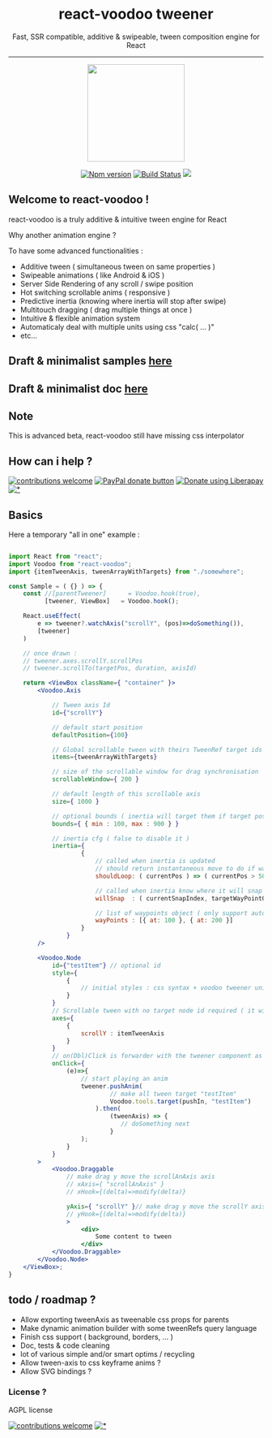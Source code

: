 <h1 align="center">react-voodoo tweener</h1>
<p align="center">Fast, SSR compatible, additive & swipeable, tween composition engine for React</p>

___
<p align="center"><img  width="192" src ="https://github.com/react-voodoo/react-voodoo/raw/master/doc/assets/logo-v0.png?sanitize=true" /></p>


<p align="center">
<a href="https://www.npmjs.com/package/react-voodoo">
<img src="https://img.shields.io/npm/v/react-voodoo.svg" alt="Npm version" /></a>
<a href="https://travis-ci.org/react-voodoo/react-voodoo">
<img src="https://travis-ci.org/react-voodoo/react-voodoo.svg?branch=master" alt="Build Status" /></a>
<img src="https://img.shields.io/badge/contributions-welcome-brightgreen.svg?style=flat" />
</p>

## Welcome to react-voodoo !

react-voodoo is a truly additive & intuitive tween engine for React

Why another animation engine ?

To have some advanced functionalities :

- Additive tween ( simultaneous tween on same properties )
- Swipeable animations ( like Android & iOS )
- Server Side Rendering of any scroll / swipe position
- Hot switching scrollable anims ( responsive )
- Predictive inertia (knowing where inertia will stop after swipe)
- Multitouch dragging ( drag multiple things at once )
- Intuitive & flexible animation system
- Automaticaly deal with multiple units using css "calc( ... )"
- etc...

## Draft & minimalist samples [here](https://github.com/react-voodoo/react-voodoo-samples)

## Draft & minimalist doc [here](doc/readme.md)

## Note

This is advanced beta, react-voodoo still have missing css interpolator

## How can i help ?

[![contributions welcome](https://img.shields.io/badge/contributions-welcome-brightgreen.svg?style=flat)](#)
<span class="badge-paypal"><a href="https://www.paypal.com/cgi-bin/webscr?cmd=_donations&business=THPSUB2U58AYQ&item_name=Dev+react-voodoo&currency_code=EUR&source=url" title="Donate to this project using Paypal"><img src="https://img.shields.io/badge/paypal-donate-yellow.svg" alt="PayPal donate button" /></a></span>
<a href="https://liberapay.com/Nathan/donate"><img alt="Donate using Liberapay" src="https://liberapay.com/assets/widgets/donate.svg"></a>
[![*](https://www.google-analytics.com/collect?v=1&tid=UA-82058889-1&cid=555&t=event&ec=project&ea=view&dp=%2Fproject%2Freact-voodoo&dt=readme)](#)

## Basics

Here a temporary "all in one" example :

```jsx harmony

import React from "react";
import Voodoo from "react-voodoo";
import {itemTweenAxis, tweenArrayWithTargets} from "./somewhere";

const Sample = ( {} ) => {
    const //[parentTweener]      = Voodoo.hook(true),
          [tweener, ViewBox]   = Voodoo.hook();

    React.useEffect(
        e => tweener?.watchAxis("scrollY", (pos)=>doSomething()),
        [tweener]
    )

    // once drawn :
    // tweener.axes.scrollY.scrollPos
    // tweener.scrollTo(targetPos, duration, axisId)

    return <ViewBox className={ "container" }>
        <Voodoo.Axis

            // Tween axis Id
            id={"scrollY"}

            // default start position
            defaultPosition={100}

            // Global scrollable tween with theirs TweenRef target ids
            items={tweenArrayWithTargets}

            // size of the scrollable window for drag synchronisation
            scrollableWindow={ 200 }

            // default length of this scrollable axis
            size={ 1000 }

            // optional bounds ( inertia will target them if target pos is out )
            bounds={ { min : 100, max : 900 } }

            // inertia cfg ( false to disable it )
            inertia={
                    {
                        // called when inertia is updated
                        // should return instantaneous move to do if wanted
                        shouldLoop: ( currentPos ) => ( currentPos > 500 ? -500 : null ),

                        // called when inertia know where it will snap ( when the user stop dragging )
                        willSnap  : ( currentSnapIndex, targetWayPointObj ) => {},

                        // list of waypoints object ( only support auto snap for now )
                        wayPoints : [{ at: 100 }, { at: 200 }]
                    }
                }
        />

        <Voodoo.Node
            id={"testItem"} // optional id
            style={
                {
                    // initial styles : css syntax + voodoo tweener units & transform management
                }
            }
            // Scrollable tween with no target node id required ( it will be ignored )
            axes={
                {
                    scrollY : itemTweenAxis
                }
            }
            // on(Dbl)Click is forwarder with the tweener component as 2nd arg
            onClick={
                (e)=>{
                    // start playing an anim
                    tweener.pushAnim(
                            // make all tween target "testItem"
                            Voodoo.tools.target(pushIn, "testItem")
                        ).then(
                            (tweenAxis) => {
                               // doSomething next
                            }
                    );
                }
            }
        >
            <Voodoo.Draggable
                // make drag y move the scrollAnAxis axis
                // xAxis={ "scrollAnAxis" }
                // xHook={(delta)=>modify(delta)}

                yAxis={ "scrollY" }// make drag y move the scrollY axis
                // yHook={(delta)=>modify(delta)}
                >
                    <div>
                        Some content to tween
                    </div>
            </Voodoo.Draggable>
        </Voodoo.Node>
    </ViewBox>;
}
```

## todo / roadmap ?

- Allow exporting tweenAxis as tweenable css props for parents 
- Make dynamic animation builder with some tweenRefs query language 
- Finish css support ( background, borders, ... )
- Doc, tests & code cleaning
- lot of various simple and/or smart optims / recycling
- Allow tween-axis to css keyframe anims ? 
- Allow SVG bindings ?

### License ?

AGPL license

[![contributions welcome](https://img.shields.io/badge/contributions-welcome-brightgreen.svg?style=flat)](#)
[![*](https://www.google-analytics.com/collect?v=1&tid=UA-82058889-1&cid=555&t=event&ec=project&ea=view&dp=%2Fproject%2Freact-voodoo&dt=readme)](#)